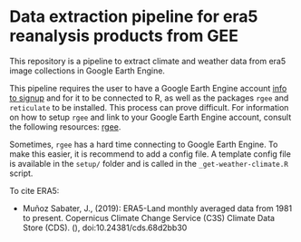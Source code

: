 # Data extraction pipeline for era5 reanalysis products from GEE

This repository is a pipeline to extract climate and weather data from era5 image collections in Google Earth Engine. 

This pipeline requires the user to have a Google Earth Engine account [info to signup](https://courses.spatialthoughts.com/gee-sign-up.html#:~:text=Visit%20https%3A%2F%2Fsignup.earthengine,1%2D2%20days%20for%20approval.) and for it to be connected to R, as well as the packages `rgee` and `reticulate` to be installed. This process can prove difficult. For information on how to setup `rgee` and link to your Google Earth Engine account, consult the following resources: [rgee](https://r-spatial.github.io/rgee/index.html).

Sometimes, `rgee` has a hard time connecting to Google Earth Engine. To make this easier, it is recommend to add a config file. A template config file is available in the `setup/` folder and is called in the `_get-weather-climate.R` script.







To cite ERA5: 
- Muñoz Sabater, J., (2019): ERA5-Land monthly averaged data from 1981 to present. Copernicus Climate Change Service (C3S) Climate Data Store (CDS). (<date of access>), doi:10.24381/cds.68d2bb30
